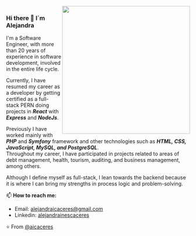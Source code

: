 <img align='right' src="https://res.cloudinary.com/dnzbhrg86/v1669066854/coding_atdbyq.gif" width="350" padding="10">

### Hi there 👋 I´m Alejandra

I'm a Software Engineer, with more than 20 years of experience in software development, involved in the entire life cycle.

Currently, I have resumed my career as a developer by getting certified as a full-stack PERN doing projects in **_React_** with **_Express_** and **_NodeJs_**.

Previously I have worked mainly with **_PHP_** and **_Symfony_** framework and other technologies such as **_HTML, CSS, JavaScript, MySQL, and PostgreSQL_**. 
<br>Throughout my career, I have participated in projects related to areas of debt management, health, tourism, auditing, and business management, among others.

Although I define myself as full-stack, I lean towards the backend because it is where I can bring my strengths in process logic and problem-solving.

📫 **How to reach me:**
- Email: alejandraicaceres@gmail.com
- Linkedin: [alejandrainescaceres](https://www.linkedin.com/in/alejandrainescaceres)

⭐️ From [@aicaceres](https://github.com/aicaceres)

<!--
**aicaceres/aicaceres** is a ✨ _special_ ✨ repository because its `README.md` (this file) appears on your GitHub profile.

Here are some ideas to get you started:

- 🔭 I’m currently working on ...
- 🌱 I’m currently learning ...
- 👯 I’m looking to collaborate on ...
- 🤔 I’m looking for help with ...
- 💬 Ask me about ...
- 📫 How to reach me: ...
- 😄 Pronouns: ...
- ⚡ Fun fact: ...
-->
